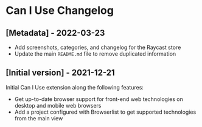 # Can I Use Changelog

## [Metadata] - 2022-03-23

- Add screenshots, categories, and changelog for the Raycast store
- Update the main `README.md` file to remove duplicated information

## [Initial version] - 2021-12-21

Initial Can I Use extension along the following features:

- Get up-to-date browser support for front-end web technologies on desktop and mobile web browsers
- Add a project configured with Browserlist to get supported technologies from the main view